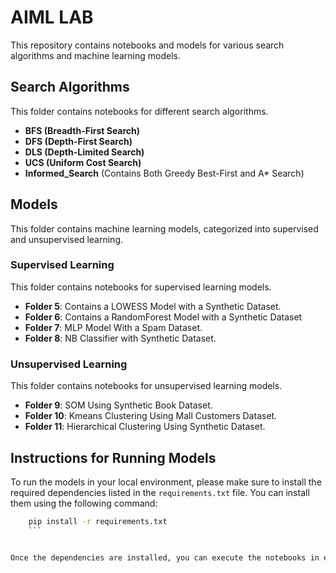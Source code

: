 # AIML LAB

This repository contains notebooks and models for various search algorithms and machine learning models.

## Search Algorithms

This folder contains notebooks for different search algorithms.

- **BFS (Breadth-First Search)**
- **DFS (Depth-First Search)**
- **DLS (Depth-Limited Search)**
- **UCS (Uniform Cost Search)**
- **Informed_Search** (Contains Both Greedy Best-First and A* Search)

## Models

This folder contains machine learning models, categorized into supervised and unsupervised learning.

### Supervised Learning

This folder contains notebooks for supervised learning models.

- **Folder 5**: Contains a LOWESS Model with a Synthetic Dataset.
- **Folder 6**: Contains a RandomForest Model with a Synthetic Dataset
- **Folder 7**: MLP Model With a Spam Dataset.
- **Folder 8**: NB Classifier with Synthetic Dataset.

### Unsupervised Learning

This folder contains notebooks for unsupervised learning models.

- **Folder 9**: SOM Using Synthetic Book Dataset.
- **Folder 10**: Kmeans Clustering Using Mall Customers Dataset.
- **Folder 11**: Hierarchical Clustering Using Synthetic Dataset.

## Instructions for Running Models

To run the models in your local environment, please make sure to install the required dependencies listed in the `requirements.txt` file. You can install them using the following command:

```bash
    pip install -r requirements.txt
    ```


Once the dependencies are installed, you can execute the notebooks in each folder to train and run the respective models. Make sure to follow the instructions provided within each notebook for further guidance.

